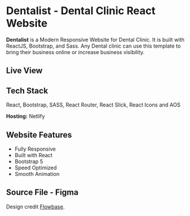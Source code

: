 
# Dentalist - Dental Clinic React Website

**Dentalist** is a Modern Responsive Website for Dental Clinic. It is built
with ReactJS, Bootstrap, and Sass. Any Dental clinic can use
this template to bring their business online or increase business visibility.
## Live View

## Tech Stack
React, Bootstrap, SASS, React Router, React Slick, React Icons and AOS

**Hosting:** Netlify

## Website Features

- Fully Responsive
- Built with React
- Bootstrap 5
- Speed Optimized
- Smooth Animation

## Source File - Figma 
Design credit [Flowbase](https://www.figma.com/community/file/1148521097072918819).